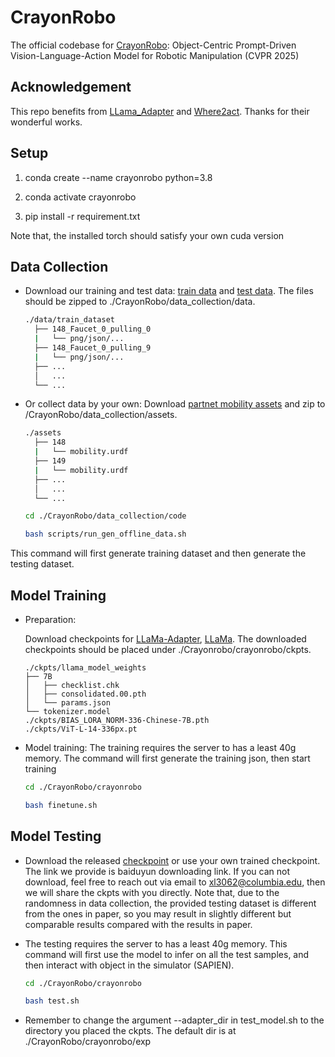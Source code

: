 # CrayonRobo
The official codebase for [CrayonRobo](https://arxiv.org/abs/2505.02166): Object-Centric Prompt-Driven Vision-Language-Action Model for Robotic Manipulation (CVPR 2025)

## Acknowledgement
This repo benefits from [LLama_Adapter](https://github.com/OpenGVLab/LLaMA-Adapter) and [Where2act](https://github.com/daerduoCarey/where2act). Thanks for their wonderful works.

## Setup
1) conda create --name crayonrobo python=3.8

2) conda activate crayonrobo

3) pip install -r requirement.txt

Note that, the installed torch should satisfy your own cuda version

            
## Data Collection
- Download our training and test data: [train data]() and [test data](). The files should be zipped to ./CrayonRobo/data_collection/data.
  ```bash
  ./data/train_dataset
    ├── 148_Faucet_0_pulling_0
    |   └── png/json/...
    ├── 148_Faucet_0_pulling_9
    |   └── png/json/...
    ├── ...
    │   ...
    └── ...

- Or collect data by your own: Download [partnet mobility assets]() and zip to /CrayonRobo/data_collection/assets.
  ```bash
  ./assets
    ├── 148
    |   └── mobility.urdf
    ├── 149
    |   └── mobility.urdf
    ├── ...
    │   ...
    └── ...
  
  cd ./CrayonRobo/data_collection/code
  
  bash scripts/run_gen_offline_data.sh

This command will first generate training dataset and then generate the testing dataset.

## Model Training
- Preparation:

  Download checkpoints for [LLaMa-Adapter](), [LLaMa](https://disk.pku.edu.cn/link/AA682A19DB7FDA4028B112449D24BBC308). The downloaded checkpoints should be placed under ./Crayonrobo/crayonrobo/ckpts. 
    ```plaintext
    ./ckpts/llama_model_weights
    ├── 7B
    │   ├── checklist.chk
    │   ├── consolidated.00.pth
    │   └── params.json
    └── tokenizer.model
    ./ckpts/BIAS_LORA_NORM-336-Chinese-7B.pth
    ./ckpts/ViT-L-14-336px.pt
- Model training: The training requires the server to has a least 40g memory. The command will first generate the training json, then start training

  
  ```bash
  cd ./CrayonRobo/crayonrobo
  
  bash finetune.sh

## Model Testing

-  Download the released [checkpoint]() or use your own trained checkpoint. The link we provide is baiduyun downloading link. If you can not download, feel free to reach out via email to xl3062@columbia.edu, then we will share the ckpts with you directly. Note that, due to the randomness in data collection, the provided testing dataset is different from the ones in paper, so you may result in slightly different but comparable results compared with the results in paper. 

- The testing requires the server to has a least 40g memory. This command will first use the model to infer on all the test samples, and then interact with object in the simulator (SAPIEN).
  
  ```bash
  cd ./CrayonRobo/crayonrobo
  
  bash test.sh

- Remember to change the argument --adapter_dir in test_model.sh to the directory you placed the ckpts. The default dir is at ./CrayonRobo/crayonrobo/exp
